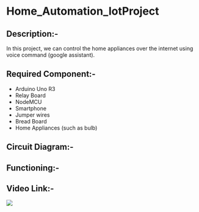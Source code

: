 # Home_Automation_IotProject

## Description:-
In this project, we can control the home appliances over the internet using voice command (google assistant).
## Required Component:-
* Arduino Uno R3
* Relay Board
* NodeMCU
* Smartphone
* Jumper wires
* Bread Board
* Home Appliances (such as bulb)

## Circuit Diagram:-


## Functioning:-


## Video Link:-
<img src="https://drive.google.com/file/d/1Qks9wjVNsisNoCVEpyBU9yzQSePuRJde/view?usp=drivesdk">
